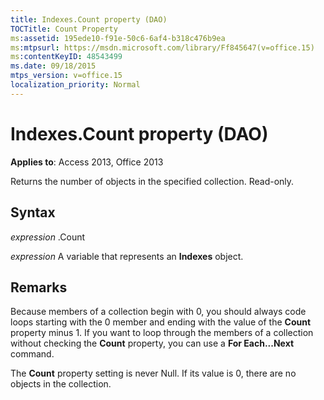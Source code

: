 ```yaml
---
title: Indexes.Count property (DAO)
TOCTitle: Count Property
ms:assetid: 195ede10-f91e-50c6-6af4-b318c476b9ea
ms:mtpsurl: https://msdn.microsoft.com/library/Ff845647(v=office.15)
ms:contentKeyID: 48543499
ms.date: 09/18/2015
mtps_version: v=office.15
localization_priority: Normal
---
```


# Indexes.Count property (DAO)


**Applies to**: Access 2013, Office 2013

Returns the number of objects in the specified collection. Read-only.

## Syntax

*expression* .Count

*expression* A variable that represents an **Indexes** object.

## Remarks

Because members of a collection begin with 0, you should always code loops starting with the 0 member and ending with the value of the **Count** property minus 1. If you want to loop through the members of a collection without checking the **Count** property, you can use a **For Each...Next** command.

The **Count** property setting is never Null. If its value is 0, there are no objects in the collection.

